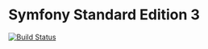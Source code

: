 Symfony Standard Edition 3
==========================

[![Build Status](https://travis-ci.org/llaull/symfony3.svg?branch=master)](https://travis-ci.org/llaull/symfony3)